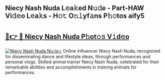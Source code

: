 ## Niecy Nash Nuda L𝚎a𝚔ed N𝚞𝚍e - Part-HAW Vi𝚍𝚎o L𝚎a𝚔s - H𝚘𝚝 O𝚗𝚕yf𝚊ns P𝚑𝚘tos aify5

# <h2><a href="http://kf0w0u.oniu.top/?m=Niecy+Nash+Nuda">🔗👉 🔴 Niecy Nash Nuda P𝚑ot𝚘𝚜 V𝚒d𝚎o</a></h2>

[![Niecy Nash Nuda Nu𝚍e𝚜](https://i.imgur.com/0qMVB7G.gif)](http://kf0w0u.oniu.top/?m=Niecy+Nash+Nuda)
Online influencer Niecy Nash Nuda, recognized for disseminating dance and lifestyle ideas, through performances and personal vlogs. Skilled animal trainer Niecy Nash Nuda, celebrated for their remarkable abilities and accomplishments in training animals for performances.  
